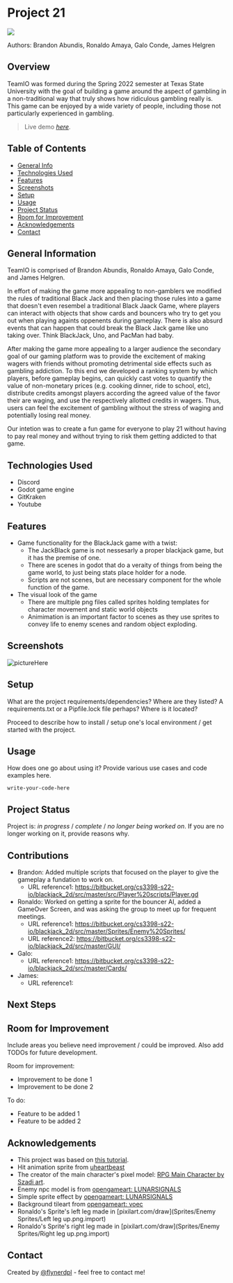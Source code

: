 # Project 21

![](https://i.imgur.com/I8qLz1s.jpg)


Authors: Brandon Abundis, Ronaldo Amaya, Galo Conde, James Helgren
[](https://imgur.com/SiEPvaH)

## Overview
TeamIO was formed during the Spring 2022 semester at Texas State University with the goal of building a game around the aspect of gambling in a non-traditional way that truly shows how ridiculous gambling really is. This game can be enjoyed by a wide variety of people, including those not particularly experienced in gambling.
> Live demo [_here_](https://www.example.com). <!-- If you have the project hosted somewhere, include the link here. -->

## Table of Contents
* [General Info](#general-information)
* [Technologies Used](#technologies-used)
* [Features](#features)
* [Screenshots](#screenshots)
* [Setup](#setup)
* [Usage](#usage)
* [Project Status](#project-status)
* [Room for Improvement](#room-for-improvement)
* [Acknowledgements](#acknowledgements)
* [Contact](#contact)
<!-- * [License](#license) -->


## General Information
TeamIO is comprised of Brandon Abundis, Ronaldo Amaya, Galo Conde, and James Helgren.

In effort of making the game more appealing to non-gamblers we modified the rules of traditional Black Jack and then placing those rules into a game that doesn't even resembel a traditional Black Jaack Game, where players can interact with objects that show cards and bouncers who try to get you out when playing againts oppenents during gameplay. There is also absurd events that can happen that could break the Black Jack game like uno taking over. Think BlackJack, Uno, and PacMan had baby.

After making the game more appealing to a larger audience the secondary goal of our gaming platform was to provide the excitement of making wagers with friends without promoting detrimental side effects such as gambling addiction. To this end we developed a ranking system by which players, before gameplay begins,  can quickly cast votes to quantify the value of non-monetary prices (e.g. cooking dinner, ride to school, etc), distribute credits amongst players according the agreed value of the favor their are waging, and use the respectively allotted credits in wagers. Thus, users can feel the excitement of gambling without the stress of waging and potentially losing real money. 

Our intetion was to create a fun game for everyone to play 21 without having to pay real money and without trying to risk them getting addicted to that game.


## Technologies Used
- Discord
- Godot game engine
- GitKraken
- Youtube

## Features
- Game functionality for the BlackJack game with a twist: 
	* The JackBlack game is not nessesarly a proper blackjack game, but it has the premise of one.
	* There are scenes in godot that do a veraity of things from being the game world, to just being stats place holder for a node.
	* Scripts are not scenes, but are necessary component for the whole function of the game.
- The visual look of the game
	* There are multiple png files called sprites holding templates for character movement and static world objects
	* Animimation is an important factor to scenes as they use sprites to convey life to enemy scenes and random object exploding.



## Screenshots
![pictureHere](./img/screenshot.png)
<!-- If you have screenshots you'd like to share, include them here. -->


## Setup
What are the project requirements/dependencies? Where are they listed? A requirements.txt or a Pipfile.lock file perhaps? Where is it located?

Proceed to describe how to install / setup one's local environment / get started with the project.


## Usage
How does one go about using it?
Provide various use cases and code examples here.

`write-your-code-here`


## Project Status
Project is: _in progress_ / _complete_ / _no longer being worked on_. If you are no longer working on it, provide reasons why.

## Contributions
- Brandon: Added multiple scripts that focused on the player to give the gameplay a fundation to work on.
	- URL reference1: https://bitbucket.org/cs3398-s22-io/blackjack_2d/src/master/src/Player%20scripts/Player.gd
- Ronaldo: Worked on getting a sprite for the bouncer AI, added a GameOver Screen, and was asking the group to meet up for frequent meetings.
	- URL reference1: https://bitbucket.org/cs3398-s22-io/blackjack_2d/src/master/Sprites/Enemy%20Sprites/
	- URL reference2: https://bitbucket.org/cs3398-s22-io/blackjack_2d/src/master/GUI/
- Galo:
	- URL reference1: https://bitbucket.org/cs3398-s22-io/blackjack_2d/src/master/Cards/
- James: 
	- URL reference1:

## Next Steps

## Room for Improvement
Include areas you believe need improvement / could be improved. Also add TODOs for future development.

Room for improvement:
- Improvement to be done 1
- Improvement to be done 2

To do:
- Feature to be added 1
- Feature to be added 2


## Acknowledgements
- This project was based on [this tutorial](https://www.youtube.com/watch?v=mAbG8Oi-SvQ&list=PL9FzW-m48fn2SlrW0KoLT4n5egNdX-W9a).
- Hit animation sprite from [uheartbeast](https://github.com/uheartbeast/youtube-tutorials/blob/master/Action%20RPG/Action%20RPG%20Resources.zip)
- The creator of the main character's pixel model: [RPG Main Character by Szadi art](https://szadiart.itch.io/rpg-main-character).
- Enemy npc model is from [opengameart: LUNARSIGNALS](https://opengameart.org/content/overhead-action-rpg-hero-2)
- Simple sprite effect by [opengameart: LUNARSIGNALS](https://opengameart.org/content/overhead-action-rpg-forest)
- Background tileart from [opengameart: voec](https://opengameart.org/content/mythical-ruins-tileset)
- Ronaldo's Sprite's left leg made in [pixilart.com/draw](Sprites/Enemy Sprites/Left leg up.png.import)
- Ronaldo's Sprite's right leg made in [pixilart.com/draw](Sprites/Enemy Sprites/Right leg up.png.import)


## Contact
Created by [@flynerdpl](https://www.flynerd.pl/) - feel free to contact me!


<!-- Optional -->
<!-- ## License -->
<!-- This project is open source and available under the [... License](). -->

<!-- You don't have to include all sections - just the one's relevant to your project -->
